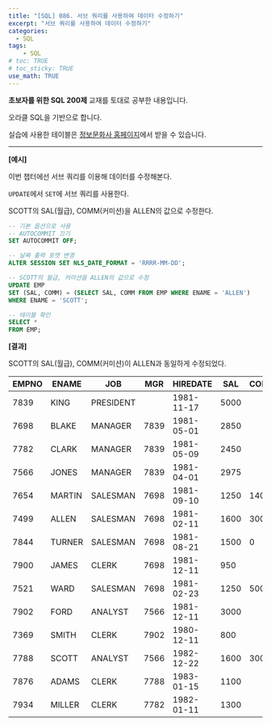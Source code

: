 ```yaml
---
title: "[SQL] 086. 서브 쿼리를 사용하여 데이터 수정하기"
excerpt: "서브 쿼리를 사용하여 데이터 수정하기"
categories: 
  - SQL
tags: 
    - SQL
# toc: TRUE
# toc_sticky: TRUE
use_math: TRUE
---
```


**초보자를 위한 SQL 200제** 교재를 토대로 공부한 내용입니다.

오라클 SQL을 기반으로 합니다.

실습에 사용한 테이블은 [정보문화사 홈페이지](http://infopub.co.kr/index.asp)에서 받을 수 있습니다.

---

**[예시]**

이번 챕터에선 서브 쿼리를 이용해 데이터를 수정해본다.

`UPDATE`에서 `SET`에 서브 쿼리를 사용한다.

SCOTT의 SAL(월급), COMM(커미션)을 ALLEN의 값으로 수정한다.

```sql
-- 기본 옵션으로 사용
-- AUTOCOMMIT 끄기
SET AUTOCOMMIT OFF;

-- 날짜 출력 포맷 변경
ALTER SESSION SET NLS_DATE_FORMAT = 'RRRR-MM-DD';
```

```sql
-- SCOTT의 월급, 커미션을 ALLEN의 값으로 수정
UPDATE EMP
SET (SAL, COMM) = (SELECT SAL, COMM FROM EMP WHERE ENAME = 'ALLEN')
WHERE ENAME = 'SCOTT';

-- 테이블 확인
SELECT *
FROM EMP;
```


**[결과]**

SCOTT의 SAL(월급), COMM(커미션)이 ALLEN과 동일하게 수정되었다.

EMPNO|ENAME|JOB|MGR|HIREDATE|SAL|COMM|DEPTNO
|-|-|-|-|-|-|-|-|
7839|KING|PRESIDENT||1981-11-17|5000||10
7698|BLAKE|MANAGER|7839|1981-05-01|2850||30
7782|CLARK|MANAGER|7839|1981-05-09|2450||10
7566|JONES|MANAGER|7839|1981-04-01|2975||20
7654|MARTIN|SALESMAN|7698|1981-09-10|1250|1400|30
7499|ALLEN|SALESMAN|7698|1981-02-11|1600|300|30
7844|TURNER|SALESMAN|7698|1981-08-21|1500|0|30
7900|JAMES|CLERK|7698|1981-12-11|950||30
7521|WARD|SALESMAN|7698|1981-02-23|1250|500|30
7902|FORD|ANALYST|7566|1981-12-11|3000||20
7369|SMITH|CLERK|7902|1980-12-11|800||20
7788|SCOTT|ANALYST|7566|1982-12-22|1600|300|20
7876|ADAMS|CLERK|7788|1983-01-15|1100||20
7934|MILLER|CLERK|7782|1982-01-11|1300||10